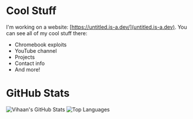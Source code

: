 <!--### Hi there 👋-->

<!--
**VihaanAnand/VihaanAnand** is a ✨ _special_ ✨ repository because its `README.md` (this file) appears on your GitHub profile.

Here are some ideas to get you started:

- 🔭 I’m currently working on ...
- 🌱 I’m currently learning ...
- 👯 I’m looking to collaborate on ...
- 🤔 I’m looking for help with ...
- 💬 Ask me about ...
- 📫 How to reach me: ...
- 😄 Pronouns: ...
- ⚡ Fun fact: ...
-->
# Cool Stuff
I'm working on a website: [https://untitled.is-a.dev/](untitled.is-a.dev). You can see all of my cool stuff there:
- Chromebook exploits
- YouTube channel
- Projects
- Contact info
- And more!
# GitHub Stats
![Vihaan's GitHub Stats](https://github-readme-stats.vercel.app/api?username=VihaanAnand&show=reviews,discussions_started,discussions_answered,prs_merged,prs_merged_percentage&show_icons=true&theme=dark)
![Top Languages](https://github-readme-stats.vercel.app/api/top-langs/?username=VihaanAnand&langs_count=4&layout=pie&theme=dark)
